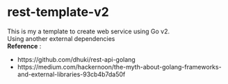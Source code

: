 # rest-template-v2
This is my a template to create web service using Go v2. <br/>
Using another external dependencies <br/>
<b>Reference</b> : 
<ul>
  <li>https://github.com/dhuki/rest-api-golang</li>
  <li>https://medium.com/hackernoon/the-myth-about-golang-frameworks-and-external-libraries-93cb4b7da50f</li>
</ul>
